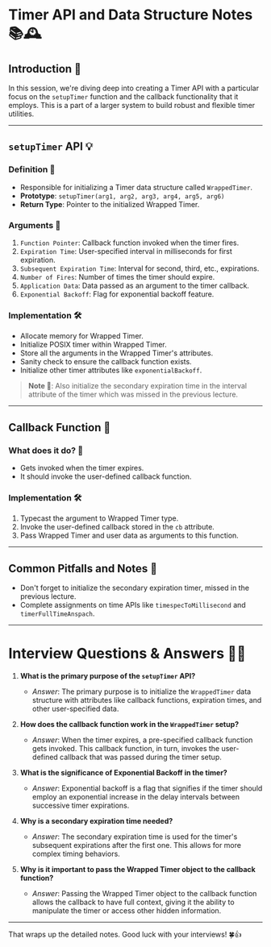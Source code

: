 # Timer API and Data Structure Notes 📚🕰️

## Introduction 🌟
In this session, we're diving deep into creating a Timer API with a particular focus on the `setupTimer` function and the callback functionality that it employs. This is a part of a larger system to build robust and flexible timer utilities.

---

## `setupTimer` API 💡
### Definition 📝
- Responsible for initializing a Timer data structure called `WrappedTimer`.
- **Prototype**: `setupTimer(arg1, arg2, arg3, arg4, arg5, arg6)`
- **Return Type**: Pointer to the initialized Wrapped Timer.

### Arguments 📌
1. `Function Pointer`: Callback function invoked when the timer fires.
2. `Expiration Time`: User-specified interval in milliseconds for first expiration.
3. `Subsequent Expiration Time`: Interval for second, third, etc., expirations.
4. `Number of Fires`: Number of times the timer should expire.
5. `Application Data`: Data passed as an argument to the timer callback.
6. `Exponential Backoff`: Flag for exponential backoff feature.

### Implementation 🛠️
- Allocate memory for Wrapped Timer.
- Initialize POSIX timer within Wrapped Timer.
- Store all the arguments in the Wrapped Timer's attributes.
- Sanity check to ensure the callback function exists.
- Initialize other timer attributes like `exponentialBackoff`.
  
> **Note 📝**: Also initialize the secondary expiration time in the interval attribute of the timer which was missed in the previous lecture.

---

## Callback Function 🔄
### What does it do? 🤔
- Gets invoked when the timer expires.
- It should invoke the user-defined callback function.

### Implementation 🛠️
1. Typecast the argument to Wrapped Timer type.
2. Invoke the user-defined callback stored in the `cb` attribute.
3. Pass Wrapped Timer and user data as arguments to this function.

---

## Common Pitfalls and Notes 🚧
- Don't forget to initialize the secondary expiration timer, missed in the previous lecture.
- Complete assignments on time APIs like `timespecToMillisecond` and `timerFullTimeAnspach`.

---

# Interview Questions & Answers 🤔💡
1. **What is the primary purpose of the `setupTimer` API?**
    - *Answer*: The primary purpose is to initialize the `WrappedTimer` data structure with attributes like callback functions, expiration times, and other user-specified data.

2. **How does the callback function work in the `WrappedTimer` setup?**
    - *Answer*: When the timer expires, a pre-specified callback function gets invoked. This callback function, in turn, invokes the user-defined callback that was passed during the timer setup.

3. **What is the significance of Exponential Backoff in the timer?**
    - *Answer*: Exponential backoff is a flag that signifies if the timer should employ an exponential increase in the delay intervals between successive timer expirations.

4. **Why is a secondary expiration time needed?**
    - *Answer*: The secondary expiration time is used for the timer's subsequent expirations after the first one. This allows for more complex timing behaviors.

5. **Why is it important to pass the Wrapped Timer object to the callback function?**
    - *Answer*: Passing the Wrapped Timer object to the callback function allows the callback to have full context, giving it the ability to manipulate the timer or access other hidden information.

---

That wraps up the detailed notes. Good luck with your interviews! 🍀👍

